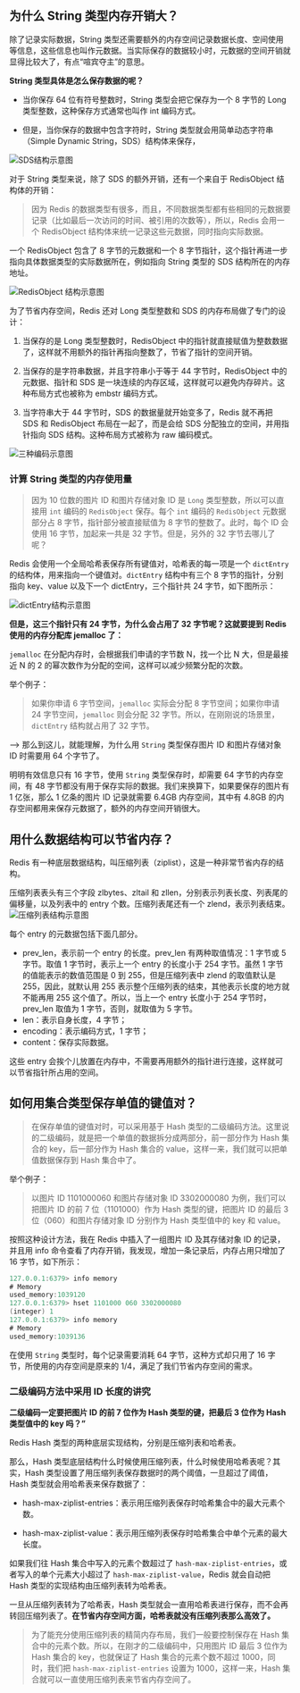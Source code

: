 ## 为什么 String 类型内存开销大？
除了记录实际数据，String 类型还需要额外的内存空间记录数据长度、空间使用等信息，这些信息也叫作元数据。当实际保存的数据较小时，元数据的空间开销就显得比较大了，有点“喧宾夺主”的意思。

**String 类型具体是怎么保存数据的呢？**
+ 当你保存 64 位有符号整数时，String 类型会把它保存为一个 8 字节的 Long 类型整数，这种保存方式通常也叫作 int 编码方式。

+ 但是，当你保存的数据中包含字符时，String 类型就会用简单动态字符串（Simple Dynamic String，SDS）结构体来保存，

![SDS结构示意图](.pic/2023-03-18-SDS%E7%BB%93%E6%9E%84%E7%A4%BA%E6%84%8F%E5%9B%BE.png)

对于 String 类型来说，除了 SDS 的额外开销，还有一个来自于 RedisObject 结构体的开销：
> 因为 Redis 的数据类型有很多，而且，不同数据类型都有些相同的元数据要记录（比如最后一次访问的时间、被引用的次数等），所以，Redis 会用一个 RedisObject 结构体来统一记录这些元数据，同时指向实际数据。

一个 RedisObject 包含了 8 字节的元数据和一个 8 字节指针，这个指针再进一步指向具体数据类型的实际数据所在，例如指向 String 类型的 SDS 结构所在的内存地址。

![RedisObject 结构示意图](.pic/2023-03-18-RedisObject%20结构示意图.png)


为了节省内存空间，Redis 还对 Long 类型整数和 SDS 的内存布局做了专门的设计：

1. 当保存的是 Long 类型整数时，RedisObject 中的指针就直接赋值为整数数据了，这样就不用额外的指针再指向整数了，节省了指针的空间开销。


2. 当保存的是字符串数据，并且字符串小于等于 44 字节时，RedisObject 中的元数据、指针和 SDS 是一块连续的内存区域，这样就可以避免内存碎片。这种布局方式也被称为 embstr 编码方式。


3. 当字符串大于 44 字节时，SDS 的数据量就开始变多了，Redis 就不再把 SDS 和 RedisObject 布局在一起了，而是会给 SDS 分配独立的空间，并用指针指向 SDS 结构。这种布局方式被称为 raw 编码模式。

![三种编码示意图](.pic/2023-03-18-%E4%B8%89%E7%A7%8D%E7%BC%96%E7%A0%81%E7%A4%BA%E6%84%8F%E5%9B%BE.png)

### 计算 String 类型的内存使用量


>因为 10 位数的图片 ID 和图片存储对象 ID 是 `Long` 类型整数，所以可以直接用 `int` 编码的 `RedisObject` 保存。每个 `int` 编码的 `RedisObject` 元数据部分占 8 字节，指针部分被直接赋值为 8 字节的整数了。此时，每个 ID 会使用 16 字节，加起来一共是 32 字节。但是，另外的 32 字节去哪儿了呢？

Redis 会使用一个全局哈希表保存所有键值对，哈希表的每一项是一个 `dictEntry `的结构体，用来指向一个键值对。`dictEntry` 结构中有三个 8 字节的指针，分别指向 key、value 以及下一个 dictEntry，三个指针共 24 字节，如下图所示：

![dictEntry结构示意图](.pic/2023-03-18-dictEntry%E7%BB%93%E6%9E%84%E7%A4%BA%E6%84%8F%E5%9B%BE.png)

**但是，这三个指针只有 24 字节，为什么会占用了 32 字节呢？这就要提到 Redis 使用的内存分配库 jemalloc 了：**

`jemalloc` 在分配内存时，会根据我们申请的字节数 N，找一个比 N 大，但是最接近 N 的 2 的幂次数作为分配的空间，这样可以减少频繁分配的次数。

举个例子：
>如果你申请 6 字节空间，`jemalloc` 实际会分配 8 字节空间；如果你申请 24 字节空间，`jemalloc` 则会分配 32 字节。所以，在刚刚说的场景里，`dictEntry` 结构就占用了 32 字节。

——> 那么到这儿，就能理解，为什么用 `String` 类型保存图片 ID 和图片存储对象 ID 时需要用 64 个字节了。

明明有效信息只有 16 字节，使用 `String` 类型保存时，却需要 64 字节的内存空间，有 48 字节都没有用于保存实际的数据。我们来换算下，如果要保存的图片有 1 亿张，那么 1 亿条的图片 ID 记录就需要 6.4GB 内存空间，其中有 4.8GB 的内存空间都用来保存元数据了，额外的内存空间开销很大。

## 用什么数据结构可以节省内存？
Redis 有一种底层数据结构，叫压缩列表（ziplist），这是一种非常节省内存的结构。


压缩列表表头有三个字段 zlbytes、zltail 和 zllen，分别表示列表长度、列表尾的偏移量，以及列表中的 entry 个数。压缩列表尾还有一个 zlend，表示列表结束。
![压缩列表结构示意图](.pic/2023-03-18-%E5%8E%8B%E7%BC%A9%E5%88%97%E8%A1%A8%E7%BB%93%E6%9E%84%E7%A4%BA%E6%84%8F%E5%9B%BE.png)

每个 entry 的元数据包括下面几部分。
+ prev_len，表示前一个 entry 的长度。prev_len 有两种取值情况：1 字节或 5 字节。取值 1 字节时，表示上一个 entry 的长度小于 254 字节。虽然 1 字节的值能表示的数值范围是 0 到 255，但是压缩列表中 zlend 的取值默认是 255，因此，就默认用 255 表示整个压缩列表的结束，其他表示长度的地方就不能再用 255 这个值了。所以，当上一个 entry 长度小于 254 字节时，prev_len 取值为 1 字节，否则，就取值为 5 字节。
+ len：表示自身长度，4 字节；
+ encoding：表示编码方式，1 字节；
+ content：保存实际数据。

这些 entry 会挨个儿放置在内存中，不需要再用额外的指针进行连接，这样就可以节省指针所占用的空间。

## 如何用集合类型保存单值的键值对？

>在保存单值的键值对时，可以采用基于 Hash 类型的二级编码方法。这里说的二级编码，就是把一个单值的数据拆分成两部分，前一部分作为 Hash 集合的 key，后一部分作为 Hash 集合的 value，这样一来，我们就可以把单值数据保存到 Hash 集合中了。

举个例子：
>以图片 ID 1101000060 和图片存储对象 ID 3302000080 为例，我们可以把图片 ID 的前 7 位（1101000）作为 Hash 类型的键，把图片 ID 的最后 3 位（060）和图片存储对象 ID 分别作为 Hash 类型值中的 key 和 value。

按照这种设计方法，我在 Redis 中插入了一组图片 ID 及其存储对象 ID 的记录，并且用 info 命令查看了内存开销，我发现，增加一条记录后，内存占用只增加了 16 字节，如下所示：

```java
127.0.0.1:6379> info memory
# Memory
used_memory:1039120
127.0.0.1:6379> hset 1101000 060 3302000080
(integer) 1
127.0.0.1:6379> info memory
# Memory
used_memory:1039136
```

在使用 `String` 类型时，每个记录需要消耗 64 字节，这种方式却只用了 16 字节，所使用的内存空间是原来的 1/4，满足了我们节省内存空间的需求。

### 二级编码方法中采用 ID 长度的讲究
**二级编码一定要把图片 ID 的前 7 位作为 Hash 类型的键，把最后 3 位作为 Hash 类型值中的 key 吗？”**

Redis Hash 类型的两种底层实现结构，分别是压缩列表和哈希表。

那么，Hash 类型底层结构什么时候使用压缩列表，什么时候使用哈希表呢？其实，Hash 类型设置了用压缩列表保存数据时的两个阈值，一旦超过了阈值，Hash 类型就会用哈希表来保存数据了：

+ hash-max-ziplist-entries：表示用压缩列表保存时哈希集合中的最大元素个数。

+ hash-max-ziplist-value：表示用压缩列表保存时哈希集合中单个元素的最大长度。


如果我们往 Hash 集合中写入的元素个数超过了 `hash-max-ziplist-entries`，或者写入的单个元素大小超过了 `hash-max-ziplist-value`，Redis 就会自动把 Hash 类型的实现结构由压缩列表转为哈希表。

一旦从压缩列表转为了哈希表，Hash 类型就会一直用哈希表进行保存，而不会再转回压缩列表了。**在节省内存空间方面，哈希表就没有压缩列表那么高效了。**

>为了能充分使用压缩列表的精简内存布局，我们一般要控制保存在 Hash 集合中的元素个数。所以，在刚才的二级编码中，只用图片 ID 最后 3 位作为 Hash 集合的 key，也就保证了 Hash 集合的元素个数不超过 1000，同时，我们把 `hash-max-ziplist-entries` 设置为 1000，这样一来，Hash 集合就可以一直使用压缩列表来节省内存空间了。
